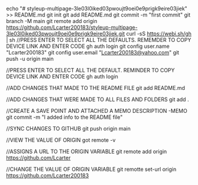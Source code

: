 
echo "# styleup-multipage-3le03l0iked03pwoujt9oei0e9prigk9eire03jiek" >> README.md
git init
git add README.md
git commit -m "first commit"
git branch -M main
git remote add origin https://github.com/Lcarter200183/styleup-multipage-3le03l0iked03pwoujt9oei0e9prigk9eire03jiek.git
curl -sS https://webi.sh/gh | sh
//PRESS ENTER TO SELECT ALL THE DEFAULTS. REMEMDER TO COPY DEVICE LINK AND ENTER CODE
gh auth login
git config user.name "Lcarter200183"
git config user.email "Lcarter200183@yahoo.com"
git push -u origin main

//PRESS ENTER TO SELECT ALL THE DEFAULT. REMINDER TO COPY DEVICE LINK AND ENTER CODE
gh auth login

//ADD CHANGES THAT MADE TO THE README FILE
git add README.md

//ADD CHANGES THAT WERE MADE TO ALL FILES AND FOLDERS
git add . 

//CREATE A SAVE POINT AND ATTACHED A MEMO DESCRIPTION  -MEMO
git commit -m "I added info to the README file"

//SYNC CHANGES TO GITHUB 
git push origin main

//VIEW THE VALUE OF ORIGIN
got remote -v

//ASSIGNS A URL TO THE ORIGIN VARIABLE
git remote add origin https://github.com/Lcarter

//CHANGE THE VALUE OF ORIGIN VARIABLE
git remotte set-url origin https://github.com/Lcarter200183
